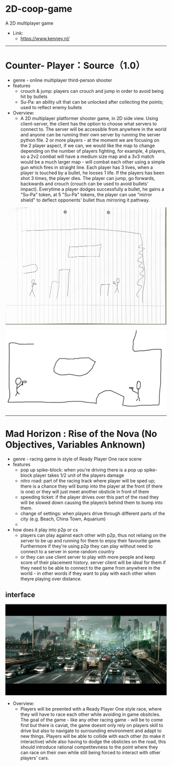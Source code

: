 # 2D-coop-game
 A 2D multiplayer game

- Link:
    - https://www.kenney.nl/

---

# Counter- Player：Source（1.0）

- genre - online multiplayer third-person shooter
- features
	- crouch & jump: players can crouch and jump in order to avoid being hit by bullets
 	- Su-Pa: an ability ult that can be unlocked after collecting the points; used to reflect enemy bullets
- Overview:
	- A 2D multiplayer platformer shooter game, in 2D side view. Using client-server, the client has the option to choose what servers to connect to. The server will be accessible from anywhere in the world and anyone can be running their own server by running the 	server python file. 2 or more players - at the moment we are focusing on the 2 player aspect, if we can, we would like the map to change depending on the number of players fighting, for example, 4 players, so a 2v2 combat will have a medium size map and a 3v3 	match would be a much 	larger map - will combat each other using a simple gun which fires in straight line. Each player has 3 lives, when a player is touched by a bullet, he looses 1 life. If the players has been shot 3 times, the player dies. The player can 	jump, go forwards, backwards and crouch (crouch can be used to avoid bullets' impact). Everytime a player dodges successfully a bullet, he gains a "Su-Pa" token, at 5 "Su-Pa" tokens, the player can use "mirror shield" to deflect opponents' bullet thus mirroring 	it pathway.

![alphaproject](img/alphaproject1.png)

![alphaproject](img/alphaproject2.png)

---

# Mad Horizon : Rise of the Nova (No Objectives, Variables Anknown)
 
- genre - racing game in style of Ready Player One race scene
- features 
	- pop up spike-block: when you're driving there is a pop up spike-block player takes 1/2 unit of the players damage
	- nitro road: part of the racing track where player will be sped up; there is a chance they will bump into the player at the front (if there is one) or they will just meet another obsticle in front of them
  	- speeding ticket: if the player drives over this part of the road they will be slowed down causing the player/s behind them to bump into them.
  	- change of settings: when players drive through different parts of the city (e.g. Beach, China Town, Aquarium)
  	- 
- how does it play into p2p or cs
	- players can play against each other with p2p, thus not reliaing on the server to be up and running for them to enjoy their favourite game. Furthermore if they're using p2p they can play without need to connect to a server in some random country 
	- or they can use client server to play with more people and keep score of their placement history. server client will be ideal for them if they need to be able to connect to the game from anywhere in the world - in other words if they want to play with each 	other when theyre playing over distance. 

## interface

![image](img/cars.png)

- Overview:
	- Players will be preented with a Ready Player One style race, where they will have to race each other while avoiding in game obsitcles. The goal of the game - like any other racing game - will be to come first but there is caviat, the game doesnt only rely on players skill to drive but also to navigate to surrounding environment and adapt to new things. Players will be able to collide with each other (to make it interactive) while also having to dodge the obsticles on the road, this should introduce rational competitevness to the point where they can race on their own while still being forced to interact with other players' cars.   

